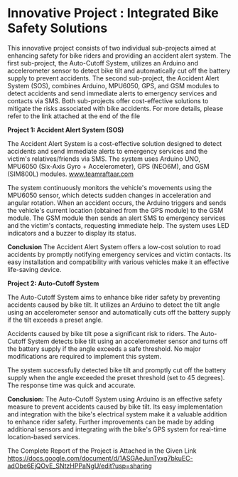 # Innovative Project : Integrated Bike Safety Solutions

This innovative project consists of two individual sub-projects aimed at enhancing safety for bike riders and providing an accident alert system. The first sub-project, the Auto-Cutoff System, utilizes an Arduino and accelerometer sensor to detect bike tilt and automatically cut off the battery supply to prevent accidents. The second sub-project, the Accident Alert System (SOS), combines Arduino, MPU6050, GPS, and GSM modules to detect accidents and send immediate alerts to emergency services and contacts via SMS. Both sub-projects offer cost-effective solutions to mitigate the risks associated with bike accidents. For more details, please refer to the link attached at the end of the file

**Project 1: Accident Alert System (SOS)** 

The Accident Alert System is a cost-effective solution designed to detect accidents and send immediate alerts to emergency services and the victim's relatives/friends via SMS. The system uses Arduino UNO, MPU6050 (Six-Axis Gyro + Accelerometer), GPS (NEO6M), and GSM (SIM800L) modules.
www.teamraftaar.com

The system continuously monitors the vehicle's movements using the MPU6050 sensor, which detects sudden changes in acceleration and angular rotation. When an accident occurs, the Arduino triggers and sends the vehicle's current location (obtained from the GPS module) to the GSM module. The GSM module then sends an alert SMS to emergency services and the victim's contacts, requesting immediate help. The system uses LED indicators and a buzzer to display its status.

**Conclusion**
The Accident Alert System offers a low-cost solution to road accidents by promptly notifying emergency services and victim contacts. Its easy installation and compatibility with various vehicles make it an effective life-saving device.

**Project 2: Auto-Cutoff System**

The Auto-Cutoff System aims to enhance bike rider safety by preventing accidents caused by bike tilt. It utilizes an Arduino to detect the tilt angle using an accelerometer sensor and automatically cuts off the battery supply if the tilt exceeds a preset angle.

Accidents caused by bike tilt pose a significant risk to riders. The Auto-Cutoff System detects bike tilt using an accelerometer sensor and turns off the battery supply if the angle exceeds a safe threshold. No major modifications are required to implement this system.

The system successfully detected bike tilt and promptly cut off the battery supply when the angle exceeded the preset threshold (set to 45 degrees). The response time was quick and accurate.

**Conclusion:**
The Auto-Cutoff System using Arduino is an effective safety measure to prevent accidents caused by bike tilt. Its easy implementation and integration with the bike's electrical system make it a valuable addition to enhance rider safety. Further improvements can be made by adding additional sensors and integrating with the bike's GPS system for real-time location-based services.

The Complete Report of the Project is Attached in the Given Link https://docs.google.com/document/d/1ASGAeJunTyxg7bkuEC-adObe6EjQOvE_SNtzHPPaNgU/edit?usp=sharing
